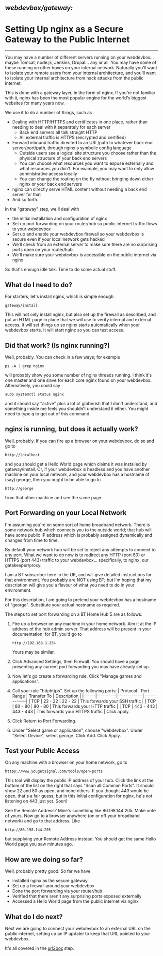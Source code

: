 ## ***webdevbox/gateway:***
# **Setting Up nginx as a Secure Gateway to the Public Internet**

--------

You may have a number of different servers running on your webdevbox...
maybe Tomcat, node.js, Jenkins, Drupal... any or all.  You may have 
some of these running on other boxes on your internal network.  Naturally
you'll want to isolate your remote users from your internal architecture,
and you'll want to isolate your internal architecture from hack attacks
from the public internet.

This is done with a gateway layer, in the form of nginx.  If you're not
familiar with it, nginx has been the most popular engine for the world's biggest
websites for many years now. 

We use it to do a number of things, such as
 -  Dealing with HTTP/HTTPS and certificates in one place, rather than
    needing to deal with it separately for each server
     -  Back end servers all talk straight HTTP
     -  All external traffic is HTTPS (encrypted and certified)
 -  Forward inbound traffic directed to an URL/path to whatever 
    back end server/port/path, through nginx's symbolic config 
    language
     -  Outside users see a logical site structure you choose rather than
        the physical structure of your back end servers
     -  You can choose what resources you want to expose 
        externally and what resources you don't.  For example,
        you may want to only allow administrative access 
        locally
     -  You can change the routing on the fly without bringing
        down either nginx or your back end servers
 -  nginx can directly serve HTML content without needing a 
    back end server for that
 -  And so forth.

In the "gateway" step, we'll deal with 
 -  the initial installation and configuration of nginx
 -  Set up port forwarding on your router/hub so public internet 
    traffic flows to your webdevbox
 -  Set up and enable your webdevbox firewall so your webdevbox
    is secure even if your local network gets hacked
 -  We'll check from an external server to make sure there are
    no surprising ports open on your router/hub
 -  We'll make sure your webdevbox is accessible on the public
    internet via nginx

So that's enough idle talk.  Time to do some actual stuff.


## **What do I need to do?**

For starters, let's install nginx, which is simple enough:

    gateway/install

This will not only install nginx, but also set up the firewall as described, and put an HTML page in place that
we will use to verify internal and external access.  It will set things up so nginx starts automatically when
your webdevbox starts.  It will start nginx so you can test access.


## **Did that work?  (Is nginx running?)**

Well, probably.  You can check in a few ways;  for example

    ps -A | grep nginx

will probably show you some number of nginx threads running.  I think it's one master and one slave for each core nginx found on your webdevbox.  Alternatively, you could say

    sudo systemctl status nginx

and it should say "active" plus a lot of gibberish that I don't understand, and something inside me feels you shouldn't understand it either.  You might need to type q to get out of this command.


## **nginx is running, but does it actually work?**

Well, probably.  If you can fire up a browser on your webdevbox, do so and go to

    http://localhost

and you should get a Hello World page which claims it was installed by gateway/install.  Or, if your 
webdevbox is headless and you have another machine on your local network, and your webdevbox has a
hostname of (say) george, then you ought to be able to go to 

    http://george

from that other machine and see the same page.


## **Port Forwarding on your Local Network**

I'm assuming you're on some sort of home broadband network.
There is some network hub which connects you to the outside
world;  that hub will have some public IP address which is
probably assigned dynamically and changes from time to time.

By default your network hub will be set to reject any attempts
to connect to any port.  What we want to do now is to redirect
any HTTP (port 80) or HTTPS (port 443) traffic to your
webdevbox... specifically, to nginx, our gatekeeper/proxy.

I am a BT subscriber here in the UK, and will give detailed
instructions for that environment.  You probably are NOT using
BT;  but I'm hoping that my description will give you a 
flavour of what you need to do in your environment.

For this description, I am going to pretend your webdevbox has
a hostname of "george".  Substitute your actual hostname as 
required.

The steps to set port forwarding on a BT Home Hub 5 are as follows:
 1.  Fire up a browser on any machine in your home network.  Aim
     it at the IP address of the hub admin server.  That address
     will be present in your documentation;  for BT, you'd go to
  
         http://192.168.1.254

     Yours may be similar.
 2.  Click Advanced Settings, then Firewall.  You should have
     a page presenting any current port forwarding you may have
     already set up.
 3.  Now let's go create a forwarding rule.  Click "Manage games
     and applications".
 4.  Call your rule "httphttps".  Set up the following ports:
| Protocol | Port Range | Transfer To | Description |
|------|----------|-------------|-------------|
| TCP  | 22 - 22    | 22 - 22       | This forwards your SSH traffic |
| TCP  | 80 - 80    | 80 - 80       | This forwards your HTTP traffic |
| TCP  | 443 - 443  | 443 - 443     | This forwards your HTTPS traffic |
     Click apply.
 5.  Click Return to Port Forwarding.
 6.  Under "Select game or application", choose "webdevbox".  Under 
     "Select Device", select george.  Click Add.  Click Apply.

## **Test your Public Access**

On any machine with a browser on your home network, go to

    https://www.yougetsignal.com/tools/open-ports

This tool will display the public IP address of your hub.  Click the
link at the bottom of the list on the right that says "Scan all 
Common Ports".  It should show 22 and 80 as open, and none others.
If you thought 443 would be open, that's a fair guess;  but in this
initial configuration for nginx, he's not listening on 443 just yet.
Soon!

See the Remote Address?  Mine's something like 86.198.144.205.  Make
note of yours.  Now go to a browser anywhere (on or off your
broadband network) and go to that address.  Like

    http://86.198.144.205

but supplying your Remote Address instead.  You should get the
same Hello World page you saw minutes ago.


## **How are we doing so far?**

Well, probably pretty good.  So far we have
 -  Installed nginx as the secure gateway
 -  Set up a firewall around your webdevbox
 -  Done the port forwarding via your router/hub
 -  Verified that there aren't any surprising ports exposed externally
 -  Accessed a Hello World page from the public internet via nginx


## **What do I do next?**

Next we are going to connect your webdevbox to an external URL 
on the public internet, setting up an IP updater to keep that
URL pointed to your webdevbox.  

It's all covered in the [url2box](../url2box/README.md) step.

